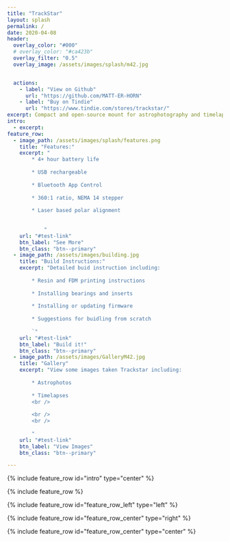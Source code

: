 ```yaml
---
title: "TrackStar"
layout: splash
permalink: /
date: 2020-04-08
header:
  overlay_color: "#000"
  # overlay_color: "#ca423b"
  overlay_filter: "0.5"
  overlay_image: /assets/images/splash/m42.jpg


  actions:
    - label: "View on Github"
      url: "https://github.com/MATT-ER-HORN"
    - label: "Buy on Tindie"
      url: "https://www.tindie.com/stores/trackstar/"
excerpt: Compact and open-source mount for astrophotography and timelapse panoramas
intro: 
  - excerpt: 
feature_row:
  - image_path: /assets/images/splash/features.png
    title: "Features:"
    excerpt: "
		* 4+ hour battery life
		
		* USB rechargeable
		
		* Bluetooth App Control
		
		* 360:1 ratio, NEMA 14 stepper 
		
		* Laser based polar alignment
		
		
			"
    url: "#test-link"
    btn_label: "See More"
    btn_class: "btn--primary"
  - image_path: /assets/images/building.jpg
    title: "Build Instructions:"
    excerpt: "Detailed buid instruction including:
	
		* Resin and FDM printing instructions
		
		* Installing bearings and inserts
		
		* Installing or updating firmware
		
		* Suggestions for buidling from scratch
		
		`"
    url: "#test-link"
    btn_label: "Build it!"
    btn_class: "btn--primary"
  - image_path: /assets/images/GalleryM42.jpg
    title: "Gallery"
    excerpt: "View some images taken Trackstar including:
	
		* Astrophotos
		
		* Timelapses 
		<br />
		
		<br /> 
		<br /> 
		
		"
    url: "#test-link"
    btn_label: "View Images"
    btn_class: "btn--primary"

---
```


{% include feature_row id="intro" type="center" %}

{% include feature_row %}

{% include feature_row id="feature_row_left" type="left" %}

{% include feature_row id="feature_row_center" type="right" %}

{% include feature_row id="feature_row_center" type="center" %}